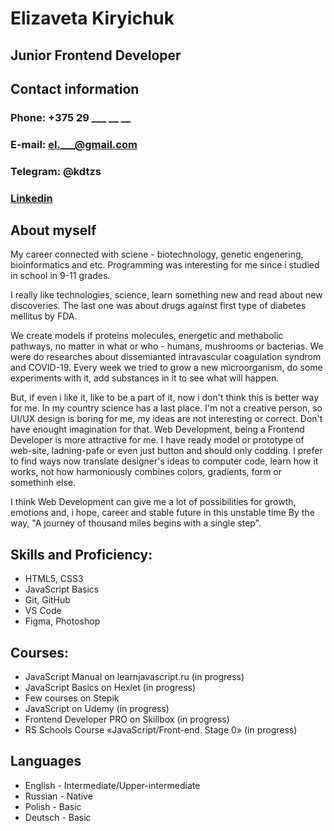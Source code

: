 # **Elizaveta Kiryichuk**
## Junior Frontend Developer

## Contact information 

### **Phone**: +375 29 ___ __ __
### **E-mail**: el.___@gmail.com
### **Telegram**: @kdtzs
### [Linkedin](https://www.linkedin.com/in/elizaveta-kiryichuk-69247a237/)

## About myself

My career connected with sciene - biotechnology, genetic engenering, bioinformatics and etc. Programming was interesting for me since i studied in school in 9-11 grades. 

I really like technologies, science, learn something new and read about new discoveries. The last one was about drugs against first type of diabetes mellitus by FDA. 

We create models if proteins molecules, energetic and methabolic pathways, no matter in what or who - humans, mushrooms or bacterias. We were do researches about dissemianted intravascular coagulation syndrom and COVID-19. Every week we tried to grow a new microorganism, do some experiments with it, add substances in it to see what will happen. 

But, if even i like it, like to be a part of it, now i don't think this is better way for me. In my country science has a last place.
I'm not a creative person, so UI/UX design is boring for me, my ideas are not interesting or correct. Don't have enought imagination for that.
Web Development, being a Frontend Developer is more attractive for me. I have ready model or prototype of web-site, ladning-pafe or even just button and should only codding. I prefer to find ways now translate designer's ideas to computer code, learn how it works, not how harmoniously combines colors, gradients, form or somethinh else.

I think Web Development can give me a lot of possibilities for growth, emotions and, i hope, career and stable future in this unstable time By the way, "A journey of thousand miles begins with a single step".

## Skills and Proficiency:
- HTML5, CSS3
- JavaScript Basics
- Git, GitHub
- VS Code
- Figma, Photoshop

## Courses: 
- JavaScript Manual on learnjavascript.ru (in progress)
- JavaScript Basics on Hexlet (in progress)
- Few courses on Stepik 
- JavaScript on Udemy (in progress)
- Frontend Developer PRO on Skillbox (in progress)
- RS Schools Course «JavaScript/Front-end. Stage 0» (in progress)

## Languages
- English - Intermediate/Upper-intermediate
- Russian - Native
- Polish - Basic 
- Deutsch - Basic
